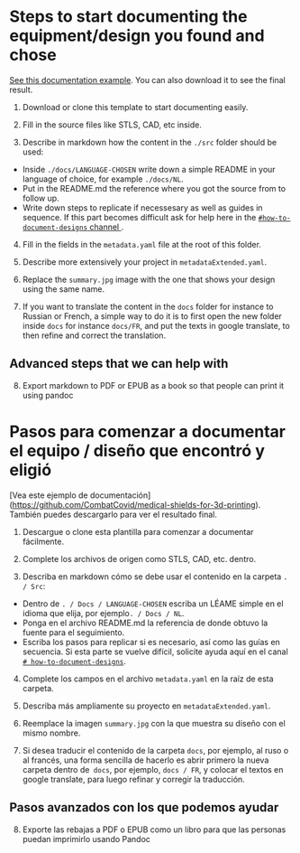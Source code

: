 # Steps to start documenting the equipment/design you found and chose 
[See this documentation example](https://github.com/CombatCovid/medical-shields-for-3d-printing). You can also download it to see the final result.
1. Download or clone this template to start documenting easily.
2. Fill in the source files like STLS, CAD, etc inside.

3. Describe in markdown how the content in the `./src` folder should be used:
- Inside `./docs/LANGUAGE-CHOSEN` write down a simple README in your language of choice, for example `./docs/NL`.
- Put in the README.md the reference where you got the source from to follow up.
- Write down steps to replicate if necessesary as well as guides in sequence.
If this part becomes difficult ask for help here in the [`#how-to-document-designs` channel ](https://discord.gg/KB3bwpw).

4. Fill in the fields in the `metadata.yaml` file at the root of this folder.
5. Describe more extensively your project in `metadataExtended.yaml`.

6. Replace the `summary.jpg` image with the one that shows your design using the same name.

7. If you want to translate the content in the `docs` folder for instance to Russian or French, a simple way to do it is to first open the new folder inside `docs` for instance `docs/FR`, and put the texts in google translate, to then refine and correct the translation.

## Advanced steps that we can help with
8. Export markdown to PDF or EPUB as a book so that people can print it using pandoc

# Pasos para comenzar a documentar el equipo / diseño que encontró y eligió
[Vea este ejemplo de documentación] (https://github.com/CombatCovid/medical-shields-for-3d-printing). También puedes descargarlo para ver el resultado final.
1. Descargue o clone esta plantilla para comenzar a documentar fácilmente.
2. Complete los archivos de origen como STLS, CAD, etc. dentro.

3. Describa en markdown cómo se debe usar el contenido en la carpeta `. / Src`:
- Dentro de `. / Docs / LANGUAGE-CHOSEN` escriba un LÉAME simple en el idioma que elija, por ejemplo`. / Docs / NL`.
- Ponga en el archivo README.md la referencia de donde obtuvo la fuente para el seguimiento.
- Escriba los pasos para replicar si es necesario, así como las guías en secuencia.
Si esta parte se vuelve difícil, solicite ayuda aquí en el canal [`# how-to-document-designs`](https://discord.gg/KB3bwpw).

4. Complete los campos en el archivo `metadata.yaml` en la raíz de esta carpeta.
5. Describa más ampliamente su proyecto en `metadataExtended.yaml`.

6. Reemplace la imagen `summary.jpg` con la que muestra su diseño con el mismo nombre.

7. Si desea traducir el contenido de la carpeta `docs`, por ejemplo, al ruso o al francés, una forma sencilla de hacerlo es abrir primero la nueva carpeta dentro de` docs`, por ejemplo, `docs / FR`, y colocar el textos en google translate, para luego refinar y corregir la traducción.

## Pasos avanzados con los que podemos ayudar
8. Exporte las rebajas a PDF o EPUB como un libro para que las personas puedan imprimirlo usando Pandoc